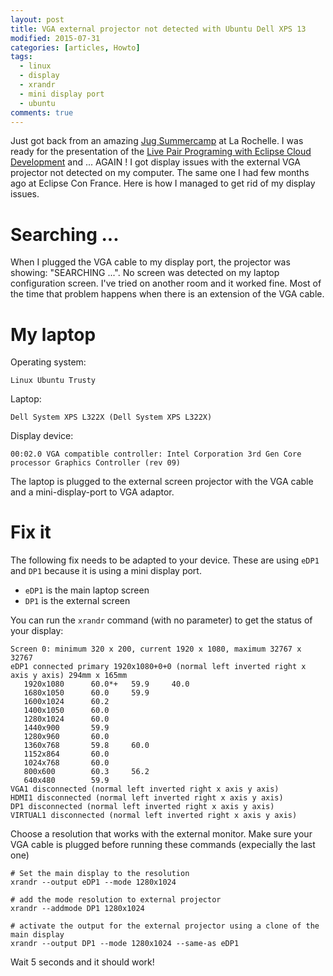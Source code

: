 ```yaml
---
layout: post
title: VGA external projector not detected with Ubuntu Dell XPS 13
modified: 2015-07-31
categories: [articles, Howto]
tags: 
  - linux
  - display
  - xrandr
  - mini display port
  - ubuntu
comments: true
---
```


Just got back from an amazing [Jug Summercamp](http://www.jugsummercamp.org/edition/6) at La Rochelle. I was ready for the presentation of the [Live Pair Programing with Eclipse Cloud Development](http://www.jugsummercamp.org/edition/6/presentation/1121) and ...
AGAIN ! I got display issues with the external VGA projector not detected on my computer. The same one I had few months ago at Eclipse Con France.
Here is how I managed to get rid of my display issues.

<!-- more -->


# Searching ...
When I plugged the VGA cable to my display port, the projector was showing: "SEARCHING ...". No screen was detected on my laptop configuration screen.
I've tried on another room and it worked fine. Most of the time that problem happens when there is an extension of the VGA cable.


# My laptop
Operating system:

    Linux Ubuntu Trusty

Laptop:

    Dell System XPS L322X (Dell System XPS L322X)

Display device:

    00:02.0 VGA compatible controller: Intel Corporation 3rd Gen Core processor Graphics Controller (rev 09)


The laptop is plugged to the external screen projector with the VGA cable and a mini-display-port to VGA adaptor.


# Fix it
The following fix needs to be adapted to your device. These are using `eDP1` and `DP1` because it is using a mini display port.

- `eDP1` is the main laptop screen
- `DP1` is the external screen

You can run the `xrandr` command (with no parameter) to get the status of your display:

    Screen 0: minimum 320 x 200, current 1920 x 1080, maximum 32767 x 32767
    eDP1 connected primary 1920x1080+0+0 (normal left inverted right x axis y axis) 294mm x 165mm
       1920x1080      60.0*+   59.9     40.0  
       1680x1050      60.0     59.9  
       1600x1024      60.2  
       1400x1050      60.0  
       1280x1024      60.0  
       1440x900       59.9  
       1280x960       60.0  
       1360x768       59.8     60.0  
       1152x864       60.0  
       1024x768       60.0  
       800x600        60.3     56.2  
       640x480        59.9  
    VGA1 disconnected (normal left inverted right x axis y axis)
    HDMI1 disconnected (normal left inverted right x axis y axis)
    DP1 disconnected (normal left inverted right x axis y axis)
    VIRTUAL1 disconnected (normal left inverted right x axis y axis)


Choose a resolution that works with the external monitor. Make sure your VGA cable is plugged before running these commands (expecially the last one)

    # Set the main display to the resolution
    xrandr --output eDP1 --mode 1280x1024

    # add the mode resolution to external projector
    xrandr --addmode DP1 1280x1024

    # activate the output for the external projector using a clone of the main display
    xrandr --output DP1 --mode 1280x1024 --same-as eDP1


Wait 5 seconds and it should work!
